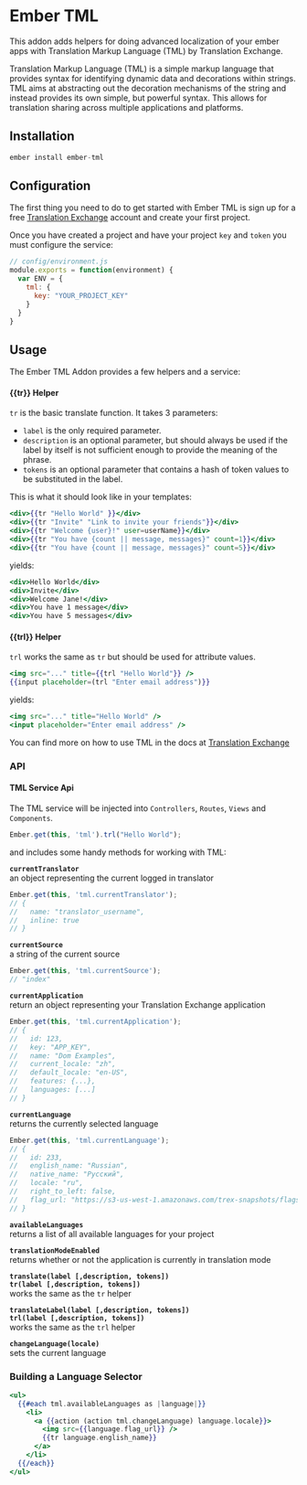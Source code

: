 
# Ember TML

This addon adds helpers for doing advanced localization of your ember apps with Translation Markup Language (TML) by Translation Exchange.

Translation Markup Language (TML) is a simple markup language that provides syntax for identifying dynamic data and decorations within strings. TML aims at abstracting out the decoration mechanisms of the string and instead provides its own simple, but powerful syntax. This allows for translation sharing across multiple applications and platforms.


## Installation

````javascript
ember install ember-tml
````


## Configuration

The first thing you need to do to get started with Ember TML is sign up for a free [Translation Exchange](https://translationexchange.com/) account and create your first project. 

Once you have created a project and have your project `key` and `token` you must configure the service:

````javascript
// config/environment.js
module.exports = function(environment) {
  var ENV = {
    tml: {
      key: "YOUR_PROJECT_KEY"
    }
  }
}
````

## Usage

The Ember TML Addon provides a few helpers and a service:


#### {{tr}} Helper
`tr` is the basic translate function. It takes 3 parameters:

* `label` is the only required parameter.
* `description` is an optional parameter, but should always be used if the label by itself is not sufficient enough to provide the meaning of the phrase.
* `tokens` is an optional parameter that contains a hash of token values to be substituted in the label.

This is what it should look like in your templates:

````handlebars
<div>{{tr "Hello World" }}</div>
<div>{{tr "Invite" "Link to invite your friends"}}</div>
<div>{{tr "Welcome {user}!" user=userName}}</div>
<div>{{tr "You have {count || message, messages}" count=1}}</div>
<div>{{tr "You have {count || message, messages}" count=5}}</div>
````

yields:

````handlebars
<div>Hello World</div>
<div>Invite</div>
<div>Welcome Jane!</div>
<div>You have 1 message</div>
<div>You have 5 messages</div>
````

#### {{trl}} Helper
`trl` works the same as `tr` but should be used for attribute values.

````handlebars
<img src="..." title={{trl "Hello World"}} />
{{input placeholder=(trl "Enter email address")}}
````

yields:

````handlebars
<img src="..." title="Hello World" />
<input placeholder="Enter email address" />
````

You can find more on how to use TML in the docs at [Translation Exchange](https://translationexchange.com/docs/tml/basics)


### API

#### TML Service Api

The TML service will be injected into `Controllers`, `Routes`, `Views` and `Components`.

````javascript
Ember.get(this, 'tml').trl("Hello World");
````
and includes some handy methods for working with TML:

**`currentTranslator`**  
an object representing the current logged in translator
````javascript
Ember.get(this, 'tml.currentTranslator');
// {
//   name: "translator_username",
//   inline: true
// }
````

**`currentSource`**  
a string of the current source
````javascript
Ember.get(this, 'tml.currentSource');
// "index"
````

**`currentApplication`**  
return an object representing your Translation Exchange application
````javascript
Ember.get(this, 'tml.currentApplication');
// {
//   id: 123,
//   key: "APP_KEY",
//   name: "Dom Examples",
//   current_locale: "zh",
//   default_locale: "en-US",
//   features: {...},
//   languages: [...]
// }
````

**`currentLanguage`**  
returns the currently selected language
````javascript
Ember.get(this, 'tml.currentLanguage');
// {
//   id: 233,
//   english_name: "Russian",
//   native_name: "Русский",
//   locale: "ru",
//   right_to_left: false,
//   flag_url: "https://s3-us-west-1.amazonaws.com/trex-snapshots/flags/default/languages/16/ru.png"
// }
````
**`availableLanguages`**  
returns a list of all available languages for your project

**`translationModeEnabled`**  
returns whether or not the application is currently in translation mode

**`translate(label [,description, tokens])`**  
**`tr(label [,description, tokens])`**  
works the same as the `tr` helper

**`translateLabel(label [,description, tokens])`**  
**`trl(label [,description, tokens])`**  
works the same as the `trl` helper

**`changeLanguage(locale)`**  
sets the current language


### Building a Language Selector
````handlebars
<ul>
  {{#each tml.availableLanguages as |language|}}
    <li>
      <a {{action (action tml.changeLanguage) language.locale}}>
        <img src={{language.flag_url}} />
        {{tr language.english_name}}
      </a>
    </li>
  {{/each}}
</ul>
````

